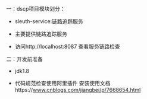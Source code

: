 一：dscp项目模块划分：
   
   * sleuth-service:链路追踪服务
       
   * 主要提供链路追踪服务
   
   * 访问http://localhost:8087
   查看服务链路检查
   
二：开发前准备
   
   * jdk1.8
     
   * 代码规范检查使用阿里插件
      安装使用文档https://www.cnblogs.com/jiangbei/p/7668654.html